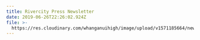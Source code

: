 ```yaml
---
title: Rivercity Press Newsletter
date: 2019-06-26T22:26:02.924Z
file: >-
  https://res.cloudinary.com/whanganuihigh/image/upload/v1571185664/newsletters/JUNE_2019_rivercity_press_web.pdf
---
```


